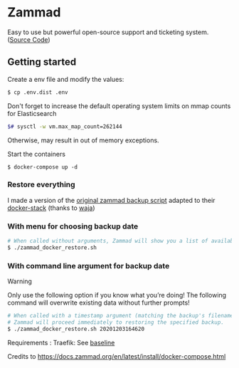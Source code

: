 # Zammad 

Easy to use but powerful open-source support and ticketing system. ([Source Code](https://github.com/zammad/zammad))

## Getting started

Create a env file and modify the values:

```bash
$ cp .env.dist .env
```

Don't forget to increase the default operating system limits on mmap counts for Elasticsearch

```bash
$# sysctl -w vm.max_map_count=262144
```

Otherwise, may result in out of memory exceptions.

Start the containers 

```
$ docker-compose up -d
```

### Restore everything

I made a version of the [original zammad backup script](https://github.com/zammad/zammad/tree/master/contrib/backup) adapted to their [docker-stack](https://github.com/zammad/zammad-docker-compose) (thanks to [waja](https://github.com/zammad/zammad-docker-compose/issues/68#issuecomment-379436262))

### With menu for choosing backup date

```bash
# When called without arguments, Zammad will show you a list of available backups.
$ ./zammad_docker_restore.sh
```

### With command line argument for backup date

Warning

Only use the following option if you know what you’re doing! The following command will overwrite existing data without further prompts!

```bash
# When called with a timestamp argument (matching the backup's filename),
# Zammad will proceed immediately to restoring the specified backup.
$ ./zammad_docker_restore.sh 20201203164620
```

Requirements : 
Traefik: See [baseline](https://github.com/soflane/docker-instances/tree/master/baseline)





Credits to https://docs.zammad.org/en/latest/install/docker-compose.html

## 